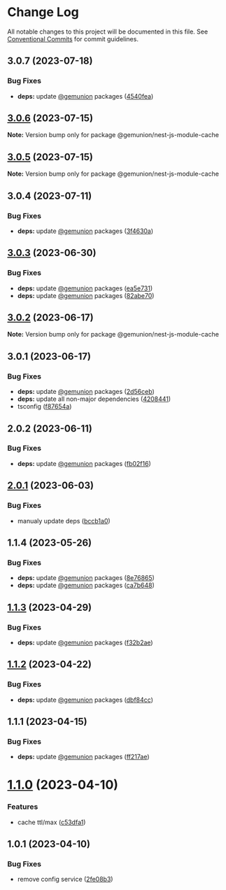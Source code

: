 # Change Log

All notable changes to this project will be documented in this file.
See [Conventional Commits](https://conventionalcommits.org) for commit guidelines.

## 3.0.7 (2023-07-18)


### Bug Fixes

* **deps:** update [@gemunion](https://github.com/gemunion) packages ([4540fea](https://github.com/gemunion/nestjs-packages/commit/4540feaedb56913ba21006f5fbe0c4557c865c8d))





## [3.0.6](https://github.com/gemunion/nestjs-packages/compare/@gemunion/nest-js-module-cache@3.0.5...@gemunion/nest-js-module-cache@3.0.6) (2023-07-15)

**Note:** Version bump only for package @gemunion/nest-js-module-cache

## [3.0.5](https://github.com/gemunion/nestjs-packages/compare/@gemunion/nest-js-module-cache@3.0.4...@gemunion/nest-js-module-cache@3.0.5) (2023-07-15)

**Note:** Version bump only for package @gemunion/nest-js-module-cache

## 3.0.4 (2023-07-11)

### Bug Fixes

- **deps:** update [@gemunion](https://github.com/gemunion) packages ([3f4630a](https://github.com/gemunion/nestjs-packages/commit/3f4630a99325236e71018c33c39592a58bc34558))

## [3.0.3](https://github.com/gemunion/nestjs-packages/compare/@gemunion/nest-js-module-cache@3.0.2...@gemunion/nest-js-module-cache@3.0.3) (2023-06-30)

### Bug Fixes

- **deps:** update [@gemunion](https://github.com/gemunion) packages ([ea5e731](https://github.com/gemunion/nestjs-packages/commit/ea5e731ebca7e20ca4539f2d0b3a541304d07c0b))
- **deps:** update [@gemunion](https://github.com/gemunion) packages ([82abe70](https://github.com/gemunion/nestjs-packages/commit/82abe708fa1f314218cbf0def14a8c675770d105))

## [3.0.2](https://github.com/gemunion/nestjs-packages/compare/@gemunion/nest-js-module-cache@3.0.1...@gemunion/nest-js-module-cache@3.0.2) (2023-06-17)

**Note:** Version bump only for package @gemunion/nest-js-module-cache

## 3.0.1 (2023-06-17)

### Bug Fixes

- **deps:** update [@gemunion](https://github.com/gemunion) packages ([2d56ceb](https://github.com/gemunion/nestjs-packages/commit/2d56ceb43484f4b4827d08b049f36a743ede80d6))
- **deps:** update all non-major dependencies ([4208441](https://github.com/gemunion/nestjs-packages/commit/4208441a9c3279b432de6204625ab560cfc02411))
- tsconfig ([f87654a](https://github.com/gemunion/nestjs-packages/commit/f87654a2865ada7d6cba8c3a496c298baf198d1b))

## 2.0.2 (2023-06-11)

### Bug Fixes

- **deps:** update [@gemunion](https://github.com/gemunion) packages ([fb02f16](https://github.com/gemunion/nestjs-packages/commit/fb02f16ff61d533f84558c582d7c074112a47a8d))

## [2.0.1](https://github.com/gemunion/nestjs-packages/compare/@gemunion/nest-js-module-cache@1.1.4...@gemunion/nest-js-module-cache@2.0.1) (2023-06-03)

### Bug Fixes

- manualy update deps ([bccb1a0](https://github.com/gemunion/nestjs-packages/commit/bccb1a095df18dac807d7d5189502e3239236230))

## 1.1.4 (2023-05-26)

### Bug Fixes

- **deps:** update [@gemunion](https://github.com/gemunion) packages ([8e76865](https://github.com/gemunion/nestjs-packages/commit/8e768657920ab1c0ecf046bd198dd8d5adf570a1))
- **deps:** update [@gemunion](https://github.com/gemunion) packages ([ca7b648](https://github.com/gemunion/nestjs-packages/commit/ca7b648ee82529432478fda57f12106c887d26b6))

## [1.1.3](https://github.com/gemunion/nestjs-packages/compare/@gemunion/nest-js-module-cache@1.1.2...@gemunion/nest-js-module-cache@1.1.3) (2023-04-29)

### Bug Fixes

- **deps:** update [@gemunion](https://github.com/gemunion) packages ([f32b2ae](https://github.com/gemunion/nestjs-packages/commit/f32b2aefbe61345235f04a3c478e7273727d155d))

## [1.1.2](https://github.com/gemunion/nestjs-packages/compare/@gemunion/nest-js-module-cache@1.1.1...@gemunion/nest-js-module-cache@1.1.2) (2023-04-22)

### Bug Fixes

- **deps:** update [@gemunion](https://github.com/gemunion) packages ([dbf84cc](https://github.com/gemunion/nestjs-packages/commit/dbf84ccd0b38f1bbb7093be908767a9ab3d26795))

## 1.1.1 (2023-04-15)

### Bug Fixes

- **deps:** update [@gemunion](https://github.com/gemunion) packages ([ff217ae](https://github.com/gemunion/nestjs-packages/commit/ff217ae8cbcef6e9eb8bf12a4e66c71e378d21f7))

# [1.1.0](https://github.com/gemunion/nestjs-packages/compare/@gemunion/nest-js-module-cache@1.0.1...@gemunion/nest-js-module-cache@1.1.0) (2023-04-10)

### Features

- cache ttl/max ([c53dfa1](https://github.com/gemunion/nestjs-packages/commit/c53dfa129f61297441695353f319030cdc04b5f2))

## 1.0.1 (2023-04-10)

### Bug Fixes

- remove config service ([2fe08b3](https://github.com/gemunion/nestjs-packages/commit/2fe08b34e3c2b76763b61d91e5a3bb834a4129cf))
